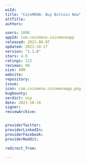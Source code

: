 ```yaml
---
wsId: 
title: "CoinMENA: Buy Bitcoin Now"
altTitle: 
authors:

users: 1000
appId: com.coinmena.coinmenaapp
released: 2021-08-07
updated: 2021-10-17
version: "1.1.6"
stars: 4.9
ratings: 112
reviews: 96
size: 48M
website: 
repository: 
issue: 
icon: com.coinmena.coinmenaapp.png
bugbounty: 
verdict: wip
date: 2021-10-18
signer: 
reviewArchive:


providerTwitter: 
providerLinkedIn: 
providerFacebook: 
providerReddit: 

redirect_from:

---
```




